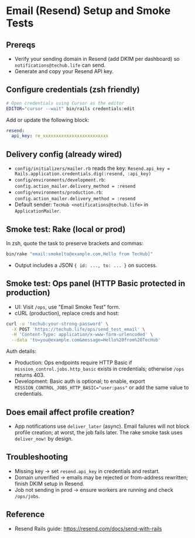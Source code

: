 # Email (Resend) Setup and Smoke Tests

## Prereqs

- Verify your sending domain in Resend (add DKIM per dashboard) so `notifications@techub.life` can
  send.
- Generate and copy your Resend API key.

## Configure credentials (zsh friendly)

```bash
# Open credentials using Cursor as the editor
EDITOR="cursor --wait" bin/rails credentials:edit
```

Add or update the following block:

```yaml
resend:
  api_key: re_xxxxxxxxxxxxxxxxxxxxxxxxx
```

## Delivery config (already wired)

- `config/initializers/mailer.rb` reads the key:
  `Resend.api_key = Rails.application.credentials.dig(:resend, :api_key)`
- `config/environments/development.rb`: `config.action_mailer.delivery_method = :resend`
- `config/environments/production.rb`: `config.action_mailer.delivery_method = :resend`
- Default sender: `TecHub <notifications@techub.life>` in `ApplicationMailer`.

## Smoke test: Rake (local or prod)

In zsh, quote the task to preserve brackets and commas:

```bash
bin/rake "email:smoke[to@example.com,Hello from TecHub]"
```

- Output includes a JSON `{ id: ..., to: ... }` on success.

## Smoke test: Ops panel (HTTP Basic protected in production)

- UI: Visit `/ops`, use "Email Smoke Test" form.
- cURL (production), replace creds and host:

```bash
curl -u 'techub:your-strong-password' \
  -X POST 'https://techub.life/ops/send_test_email' \
  -H 'Content-Type: application/x-www-form-urlencoded' \
  --data 'to=you@example.com&message=Hello%20from%20TecHub'
```

Auth details:

- Production: Ops endpoints require HTTP Basic if `mission_control.jobs.http_basic` exists in
  credentials; otherwise `/ops` returns 403.
- Development: Basic auth is optional; to enable, export
  `MISSION_CONTROL_JOBS_HTTP_BASIC="user:pass"` or add the same value to credentials.

## Does email affect profile creation?

- App notifications use `deliver_later` (async). Email failures will not block profile creation; at
  worst, the job fails later. The rake smoke task uses `deliver_now!` by design.

## Troubleshooting

- Missing key → set `resend.api_key` in credentials and restart.
- Domain unverified → emails may be rejected or from-address rewritten; finish DKIM setup in Resend.
- Job not sending in prod → ensure workers are running and check `/ops/jobs`.

## Reference

- Resend Rails guide: https://resend.com/docs/send-with-rails
